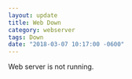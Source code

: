 ```yaml
---
layout: update
title: Web Down
category: webserver
tags: Down
date: "2018-03-07 10:17:00 -0600"
---
```


Web server is not running.
